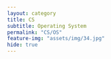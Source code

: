 ```yaml
---
layout: category
title: CS
subtitle: Operating System
permalink: "CS/OS"
feature-img: "assets/img/34.jpg"
hide: true
---
```

